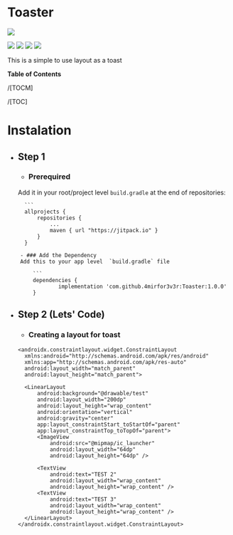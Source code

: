 # Toaster

![](/https://pandao.github.io/editor.md/images/logos/editormd-logo-180x180.png)

![](https://img.shields.io/badge/API-21%2B-brightgreen.svg?style=flat) ![](https://jitpack.io/v/4mirfor3v3r/Toaster.svg) ![](https://img.shields.io/badge/tag-1.0.0-brightgreen.svg?style=flat) ![](https://img.shields.io/badge/release-1.0.0-brightgreen.svg?style=flat) 

This is a simple to use layout as a toast

**Table of Contents**

/[TOCM]

/[TOC]

# Instalation

- ## Step 1
	- ### Prerequired
	Add it in your root/project level `build.gradle` at the end of repositories:

		```
		allprojects {
			repositories {
				...
				maven { url "https://jitpack.io" }
			}
		}
```
	- ### Add the Dependency
	Add this to your app level  `build.gradle` file

		```
		dependencies {
		        implementation 'com.github.4mirfor3v3r:Toaster:1.0.0'
		}
```

- ## Step 2 (Lets' Code)
	- ### Creating a layout for toast
  ```
  <androidx.constraintlayout.widget.ConstraintLayout
    xmlns:android="http://schemas.android.com/apk/res/android"
    xmlns:app="http://schemas.android.com/apk/res-auto"
    android:layout_width="match_parent"
    android:layout_height="match_parent">
    
    <LinearLayout
        android:background="@drawable/test"
        android:layout_width="200dp"
        android:layout_height="wrap_content"
        android:orientation="vertical"
        android:gravity="center"
        app:layout_constraintStart_toStartOf="parent"
        app:layout_constraintTop_toTopOf="parent">
        <ImageView
            android:src="@mipmap/ic_launcher"
            android:layout_width="64dp"
            android:layout_height="64dp" />

        <TextView
            android:text="TEST 2"
            android:layout_width="wrap_content"
            android:layout_height="wrap_content" />
        <TextView
            android:text="TEST 3"
            android:layout_width="wrap_content"
            android:layout_height="wrap_content" />
    </LinearLayout>
  </androidx.constraintlayout.widget.ConstraintLayout>
    
	```
